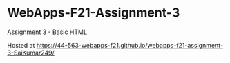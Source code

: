 # WebApps-F21-Assignment-3
Assignment 3 - Basic HTML

 Hosted at https://44-563-webapps-f21.github.io/webapps-f21-assignment-3-SaiKumar249/